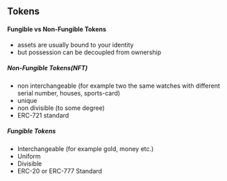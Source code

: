 ## Tokens

#### Fungible vs Non-Fungible Tokens
- assets are usually bound to your identity
- but possession can be decoupled from ownership
##### Non-Fungible Tokens(NFT)
- non interchangeable (for example two the same watches with different serial number, houses, sports-card)
- unique
- non divisible (to some degree)
- ERC-721 standard
##### Fungible Tokens
- Interchangeable (for example gold, money etc.)
- Uniform
- Divisible
- ERC-20 or ERC-777 Standard